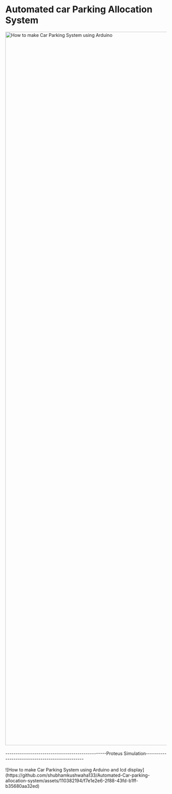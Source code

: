 # Automated car Parking Allocation System
<img width="2230" alt="How to make Car Parking System using Arduino" src="https://github.com/shubhamkushwaha133/Automated-Car-parking-allocation-system/assets/110382194/c3998b5b-7676-41c4-8f84-744bc6a6d224">
<br> <br>
-------------------------------------------------Proteus Simulation------------------------------------------------
<br><br>
![How to make Car Parking System using Arduino and lcd display](https://github.com/shubhamkushwaha133/Automated-Car-parking-allocation-system/assets/110382194/f7e1e2e6-2f88-43fd-b1ff-b35680aa32ed)
<br><br>
